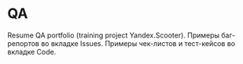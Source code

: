# QA
Resume QA portfolio (training project Yandex.Scooter).
Примеры баг-репортов во вкладке Issues.
Примеры чек-листов и тест-кейсов во вкладке Code.
